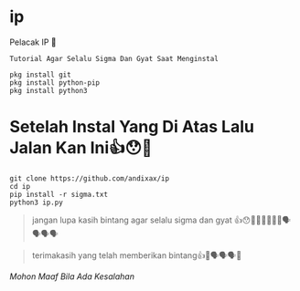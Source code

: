 # ip
Pelacak IP 🚶

 ```Tutorial Agar Selalu Sigma Dan Gyat Saat Menginstal```


```
pkg install git
pkg install python-pip
pkg install python3
```
# Setelah Instal Yang Di Atas Lalu Jalan Kan Ini👍😯🚶

```
git clone https://github.com/andixax/ip
cd ip
pip install -r sigma.txt
python3 ip.py
```

> jangan lupa kasih bintang agar selalu sigma dan gyat 👍😯🚶🚶🚶🚶🚶🚶🗣️🗣️🗣️🗣️

> terimakasih yang telah memberikan bintang👍🥰🗣️🗣️🗣️🚶

_Mohon Maaf Bila Ada Kesalahan_

